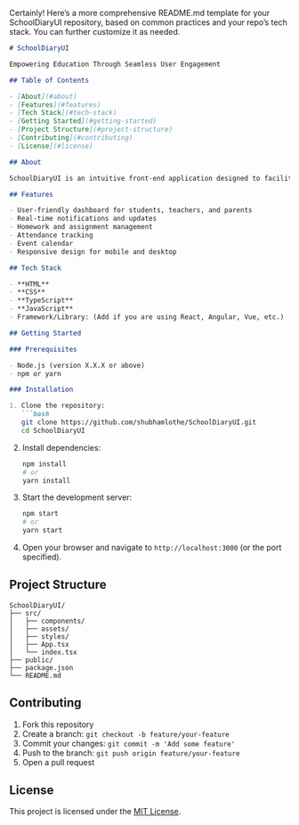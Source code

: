 Certainly! Here’s a more comprehensive README.md template for your SchoolDiaryUI repository, based on common practices and your repo’s tech stack. You can further customize it as needed.

```markdown
# SchoolDiaryUI

Empowering Education Through Seamless User Engagement

## Table of Contents

- [About](#about)
- [Features](#features)
- [Tech Stack](#tech-stack)
- [Getting Started](#getting-started)
- [Project Structure](#project-structure)
- [Contributing](#contributing)
- [License](#license)

## About

SchoolDiaryUI is an intuitive front-end application designed to facilitate communication and engagement within educational institutions. The goal is to empower students, teachers, and parents through a seamless and interactive user interface.

## Features

- User-friendly dashboard for students, teachers, and parents
- Real-time notifications and updates
- Homework and assignment management
- Attendance tracking
- Event calendar
- Responsive design for mobile and desktop

## Tech Stack

- **HTML**
- **CSS**
- **TypeScript**
- **JavaScript**
- Framework/Library: (Add if you are using React, Angular, Vue, etc.)

## Getting Started

### Prerequisites

- Node.js (version X.X.X or above)
- npm or yarn

### Installation

1. Clone the repository:
   ```bash
   git clone https://github.com/shubhamlothe/SchoolDiaryUI.git
   cd SchoolDiaryUI
   ```

2. Install dependencies:
   ```bash
   npm install
   # or
   yarn install
   ```

3. Start the development server:
   ```bash
   npm start
   # or
   yarn start
   ```

4. Open your browser and navigate to `http://localhost:3000` (or the port specified).

## Project Structure

```text
SchoolDiaryUI/
├── src/
│   ├── components/
│   ├── assets/
│   ├── styles/
│   ├── App.tsx
│   └── index.tsx
├── public/
├── package.json
└── README.md
```

## Contributing

1. Fork this repository
2. Create a branch: `git checkout -b feature/your-feature`
3. Commit your changes: `git commit -m 'Add some feature'`
4. Push to the branch: `git push origin feature/your-feature`
5. Open a pull request

## License

This project is licensed under the [MIT License](LICENSE).


